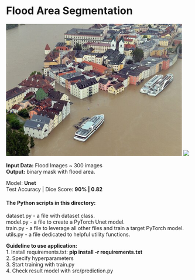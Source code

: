 # Flood Area Segmentation
<img src="https://github.com/mikkiRT/Computer_Vision/blob/main/Unet/42.jpg?raw=true" width="480">
<img src="https://github.com/mikkiRT/Computer_Vision/blob/main/Unet/42_mask.jpg?raw=true" width="480">

**Input Data:** Flood Images ~ 300 images
<br />**Output:** binary mask with flood area.

Model: **Unet**
<br />Test Accuracy | Dice Score: **90% | 0.82**

#### The Python scripts in this directory:
dataset.py - a file with dataset class.
<br />model.py - a file to create a PyTorch Unet model.
<br />train.py - a file to leverage all other files and train a target PyTorch model.
<br />utils.py - a file dedicated to helpful utility functions.

**Guideline to use application:**
<br />1. Install requirements.txt: **pip install -r requirements.txt**
<br />2. Specify hyperparameters
<br />3. Start training with train.py
<br />4. Check result model with src/prediction.py
